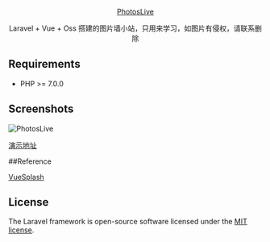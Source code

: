 <p align="center">
<a href="http://vue.shanyuliang.com/">
PhotosLive
</a>
</p>

<p align="center">
Laravel + Vue + Oss 搭建的图片墙小站，只用来学习，如图片有侵权，请联系删除<pig@shanyuliang.com>
</p>

Requirements
------------
 - PHP >= 7.0.0

Screenshots
------------

![PhotosLive](https://shanyuliang.oss-cn-shenzhen.aliyuncs.com/normal/pl20190805170052.png)

<p>
<a href="http://vue.shanyuliang.com/">
演示地址
</a>
</p>

##Reference
<p>
<a href="https://github.com/MasahiroHarada/vuesplash">
VueSplash
</a>
</p>

## License

The Laravel framework is open-source software licensed under the [MIT license](https://opensource.org/licenses/MIT).
